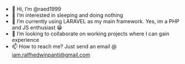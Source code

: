 - 👋 Hi, I’m @raed1999
- 👀 I’m interested in sleeping and doing nothing
- 🌱 I’m currently using LARAVEL as my main framework. Yes, im a PHP and JS enthusiast 😁
- 💞️ I’m looking to collaborate on working projects where I can gain experience
- 📫 How to reach me? Just send an email @ iam.ralfhedwinpanti@gmail.com

<!---
raed1999/raed1999 is a ✨ special ✨ repository because its `README.md` (this file) appears on your GitHub profile.
You can click the Preview link to take a look at your changes.
--->
